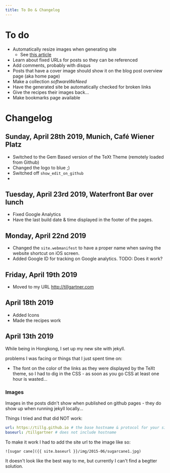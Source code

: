 ```yaml
---
title: To Do & Changelog
---
```


# To do

- Automatically resize images when generating site
  - See [this article](https://www.kevan.tv/articles/automatic-image-resizing-with-jekyll-and-imagemagick/)
- Learn about fixed URLs for posts so they can be referenced
- Add comments, probably with disqus
- Posts that have a cover image should show it on the blog post overview page (aka home page)
- Make a collection _softwareWeNeed_
- Have the generated site be automatically checked for broken links
- Give the recipes their images back...
- Make bookmarks page available

# Changelog

## Sunday, April 28th 2019, Munich, Café Wiener Platz

- Switched to the Gem Based version of the TeXt Theme (remotely loaded from Github)
- Changed the logo to blue ;)
- Switched off `show_edit_on_github`
- 

## Tuesday, April 23rd 2019, Waterfront Bar over lunch

- Fixed Google Analytics
- Have the last build date & time displayed in the footer of the pages.

## Monday, April 22nd 2019

- Changed the `site.webmanifest` to have a proper name when saving the website shortcut on iOS screen.
- Added Google ID for tracking on Google analytics. TODO: Does it work?

## Friday, April 19th 2019

- Moved to my URL http://tillgartner.com

## April 18th 2019

- Added Icons
- Made the recipes work

## April 13th 2019

While being in Hongkong, I set up my new site with jekyll.

problems I was facing or things that I just spent time on:

- The font on the color of the links as they were displayed by the TeXt theme, so I had to dig in the CSS - as soon as you go CSS at least one hour is wasted...

### Images

Images in the posts didn't show when published on github pages - they do show up when running jekyll locally...

Things I tried and that did NOT work:

```yml
url: https://tillg.github.io # the base hostname & protocol for your site e.g. https://www.someone.com
baseurl: /tillgartner # does not include hostname
```

To make it work I had to add the site url to the image like so:

```
![sugar cane]({{ site.baseurl }}/img/2015-06/sugarcane1.jpg)
```

It doesn't look like the best way to me, but currently I can't find a begtter solution.
